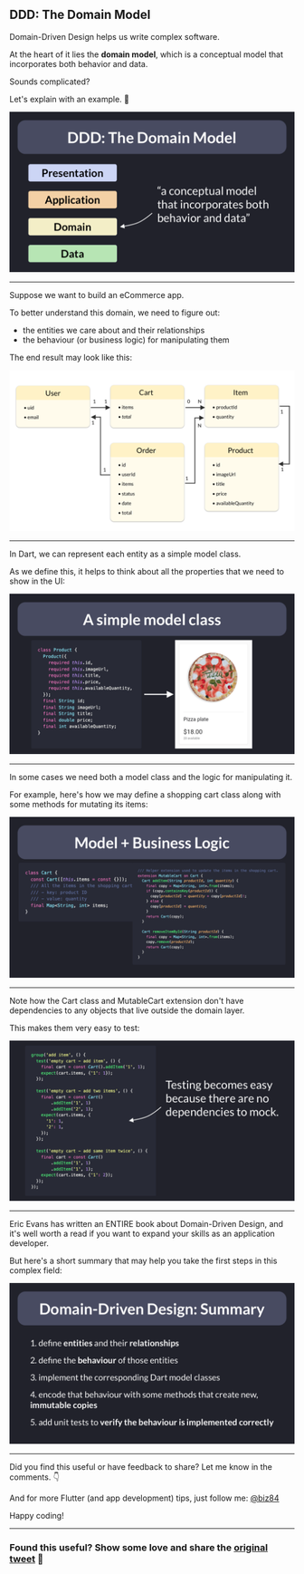 ## DDD: The Domain Model

Domain-Driven Design helps us write complex software.

At the heart of it lies the **domain model**, which is a conceptual model that incorporates both behavior and data.

Sounds complicated?

Let's explain with an example. 🧵

![](029-domain-model.png)

---

Suppose we want to build an eCommerce app.

To better understand this domain, we need to figure out:

- the entities we care about and their relationships
- the behaviour (or business logic) for manipulating them

The end result may look like this:

![](029-ecommerce-entitites.png)

---

In Dart, we can represent each entity as a simple model class.

As we define this, it helps to think about all the properties that we need to show in the UI:

![](029-simple-model-class.png)

---

In some cases we need both a model class and the logic for manipulating it.

For example, here's how we may define a shopping cart class along with some methods for mutating its items:

![](029-model-business-logic.png)

---

Note how the Cart class and MutableCart extension don't have dependencies to any objects that live outside the domain layer.

This makes them very easy to test:

![](029-model-tests.png)

---

Eric Evans has written an ENTIRE book about Domain-Driven Design, and it's well worth a read if you want to expand your skills as an application developer.

But here's a short summary that may help you take the first steps in this complex field:

![](029-summary.png)

---

Did you find this useful or have feedback to share? Let me know in the comments. 👇

And for more Flutter (and app development) tips, just follow me: [@biz84](https://twitter.com/biz84)

Happy coding!

---

### Found this useful? Show some love and share the [original tweet](https://twitter.com/biz84/status/1491381498641063938) 🙏